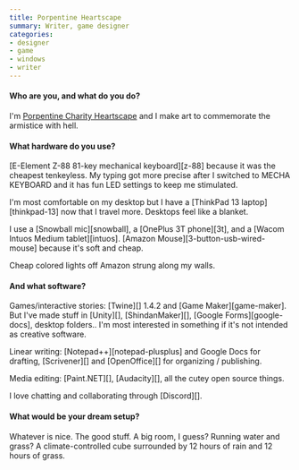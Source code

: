 ```yaml
---
title: Porpentine Heartscape
summary: Writer, game designer
categories:
- designer
- game
- windows
- writer
---
```


#### Who are you, and what do you do?

I'm [Porpentine Charity Heartscape](http://slimedaughter.com/ "Porpentine's website.") and I make art to commemorate the armistice with hell.

#### What hardware do you use?

[E-Element Z-88 81-key mechanical keyboard][z-88] because it was the cheapest tenkeyless. My typing got more precise after I switched to MECHA KEYBOARD and it has fun LED settings to keep me stimulated.

I'm most comfortable on my desktop but I have a [ThinkPad 13 laptop][thinkpad-13] now that I travel more. Desktops feel like a blanket.

I use a [Snowball mic][snowball], a [OnePlus 3T phone][3t], and a [Wacom Intuos Medium tablet][intuos]. [Amazon Mouse][3-button-usb-wired-mouse] because it's soft and cheap.

Cheap colored lights off Amazon strung along my walls.

#### And what software?

Games/interactive stories: [Twine][] 1.4.2 and [Game Maker][game-maker]. But I've made stuff in [Unity][], [ShindanMaker][], [Google Forms][google-docs], desktop folders.. I'm most interested in something if it's not intended as creative software.

Linear writing: [Notepad++][notepad-plusplus] and Google Docs for drafting, [Scrivener][] and [OpenOffice][] for organizing / publishing.

Media editing: [Paint.NET][], [Audacity][], all the cutey open source things.

I love chatting and collaborating through [Discord][].

#### What would be your dream setup?

Whatever is nice. The good stuff. A big room, I guess? Running water and grass? A climate-controlled cube surrounded by 12 hours of rain and 12 hours of grass.